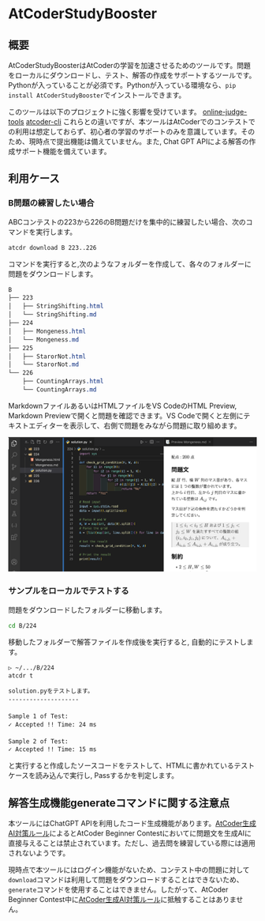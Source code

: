 # AtCoderStudyBooster

## 概要

AtCoderStudyBoosterはAtCoderの学習を加速させるためのツールです。問題をローカルにダウンロードし、テスト、解答の作成をサポートするツールです。Pythonが入っていることが必須です。Pythonが入っている環境なら、`pip install AtCoderStudyBooster`でインストールできます。

このツールは以下のプロジェクトに強く影響を受けています。
[online-judge-tools](https://github.com/online-judge-tools)
[atcoder-cli](https://github.com/Tatamo/atcoder-cli)
これらとの違いですが、本ツールはAtCoderでのコンテストでの利用は想定しておらず、初心者の学習のサポートのみを意識しています。そのため、現時点で提出機能は備えていません。また, Chat GPT APIによる解答の作成サポート機能を備えています。

## 利用ケース

### B問題の練習したい場合

ABCコンテストの223から226のB問題だけを集中的に練習したい場合、次のコマンドを実行します。

```sh
atcdr download B 223..226
```

コマンドを実行すると,次のようなフォルダーを作成して、各々のフォルダーに問題をダウンロードします。

```css
B
├── 223
│   ├── StringShifting.html
│   └── StringShifting.md
├── 224
│   ├── Mongeness.html
│   └── Mongeness.md
├── 225
│   ├── StarorNot.html
│   └── StarorNot.md
└── 226
    ├── CountingArrays.html
    └── CountingArrays.md
```

MarkdownファイルあるいはHTMLファイルをVS CodeのHTML Preview, Markdown Previewで開くと問題を確認できます。VS Codeで開くと左側にテキストエディターを表示して、右側で問題をみながら問題に取り組めます。

![demo画像](./.images/demo1.png)

### サンプルをローカルでテストする

問題をダウンロードしたフォルダーに移動します。

```sh
cd B/224
```

移動したフォルダーで解答ファイルを作成後を実行すると, 自動的にテストします。

```sh
▷ ~/.../B/224
atcdr t
```

```sh
solution.pyをテストします。
--------------------

Sample 1 of Test:
✓ Accepted !! Time: 24 ms

Sample 2 of Test:
✓ Accepted !! Time: 15 ms
```

と実行すると作成したソースコードをテストして、HTMLに書かれているテストケースを読み込んで実行し, Passするかを判定します。

## 解答生成機能generateコマンドに関する注意点

本ツールにはChatGPT APIを利用したコード生成機能があります。[AtCoder生成AI対策ルール](https://info.atcoder.jp/entry/llm-abc-rules-ja?_gl=1*1axgs02*_ga*ODc0NDAyNjA4LjE3MTk1ODEyNDA.*_ga_RC512FD18N*MTcyMzMxNDA1Ni43NC4xLjE3MjMzMTY1NjUuMC4wLjA.)によるとAtCoder Beginner Contestにおいてに問題文を生成AIに直接与えることは禁止されています。ただし、過去問を練習している際には適用されないようです。

現時点で本ツールにはログイン機能がないため、コンテスト中の問題に対して`download`コマンドは利用して問題をダウンロードすることはできないため、`generate`コマンドを使用することはできません。したがって、AtCoder Beginner Contest中に[AtCoder生成AI対策ルール](https://info.atcoder.jp/entry/llm-abc-rules-ja?_gl=1*1axgs02*_ga*ODc0NDAyNjA4LjE3MTk1ODEyNDA.*_ga_RC512FD18N*MTcyMzMxNDA1Ni43NC4xLjE3MjMzMTY1NjUuMC4wLjA.)に抵触することはありません。
